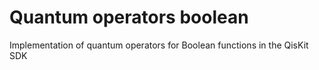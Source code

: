 # Quantum operators boolean
Implementation of quantum operators for Boolean functions in the QisKit SDK
